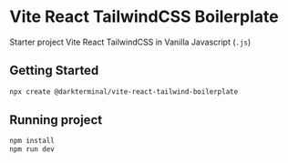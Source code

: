 # Vite React TailwindCSS Boilerplate

Starter project Vite React TailwindCSS in Vanilla Javascript (`.js`)

## Getting Started
```bash
npx create @darkterminal/vite-react-tailwind-boilerplate
```

## Running project
```bash
npm install
npm run dev
```